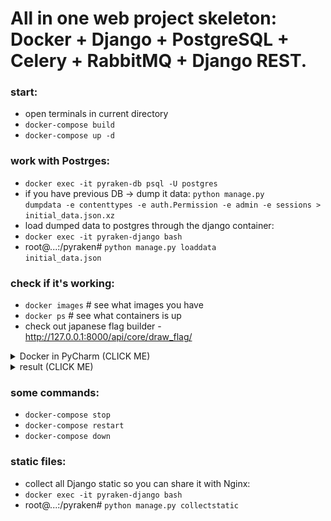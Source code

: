 # All in one web project skeleton: Docker + Django + PostgreSQL + Celery + RabbitMQ + Django REST.

### start:
- open terminals in current directory
- <code>docker-compose build</code>
- <code>docker-compose up -d</code>

### work with Postrges:
- <code>docker exec -it  pyraken-db psql -U postgres</code>
- if you have previous DB -> dump it data: 
<code>python manage.py dumpdata -e contenttypes -e auth.Permission -e admin -e sessions > initial_data.json.xz</code>
- load dumped data to postgres through the django container:
- <code>docker exec -it pyraken-django bash</code>
- root@...:/pyraken# <code>python manage.py loaddata initial_data.json</code>

### check if it's working:
- <code>docker images</code> # see what images you have
- <code>docker ps</code> # see what containers is up
- check out japanese flag builder - http://127.0.0.1:8000/api/core/draw_flag/

<details><summary>Docker in PyCharm (CLICK ME)</summary>
<p>
    <img src="https://github.com/Valentin-Golyonko/Pyraken/blob/master/docker%20in%20pycharm.png" alt="docker_in_pycharm.png">
</p>
</details>

<details><summary>result (CLICK ME)</summary>
<p>
    <img src="https://github.com/Valentin-Golyonko/Pyraken/blob/master/media/result.png" alt="result.png">
</p>
</details>

### some commands:
- <code>docker-compose stop</code>
- <code>docker-compose restart</code>
- <code>docker-compose down</code>

### static files:
- collect all Django static so you can share it with Nginx:
- <code>docker exec -it pyraken-django bash</code>
- root@...:/pyraken# <code>python manage.py collectstatic</code>
